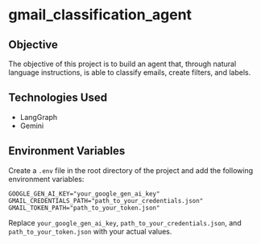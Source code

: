 # gmail_classification_agent

## Objective

The objective of this project is to build an agent that, through natural language instructions, is able to classify emails, create filters, and labels.

## Technologies Used

- LangGraph
- Gemini

## Environment Variables

Create a `.env` file in the root directory of the project and add the following environment variables:

```
GOOGLE_GEN_AI_KEY="your_google_gen_ai_key"
GMAIL_CREDENTIALS_PATH="path_to_your_credentials.json"
GMAIL_TOKEN_PATH="path_to_your_token.json"
```

Replace `your_google_gen_ai_key`, `path_to_your_credentials.json`, and `path_to_your_token.json` with your actual values.

